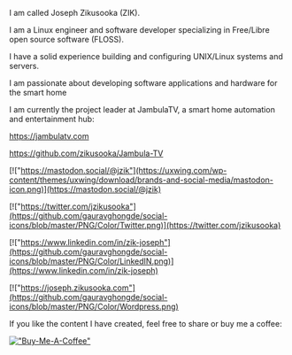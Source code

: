 I am called Joseph Zikusooka (ZIK).

I am a Linux engineer and software developer specializing in Free/Libre open source software (FLOSS).

I have a solid experience building and configuring UNIX/Linux systems and servers.

I am passionate about developing software applications and hardware for the smart home

I am currently the project leader at JambulaTV, a smart home automation and entertainment hub:

https://jambulatv.com

https://github.com/zikusooka/Jambula-TV


[!["https://mastodon.social/@jzik"](https://uxwing.com/wp-content/themes/uxwing/download/brands-and-social-media/mastodon-icon.png)](https://mastodon.social/@jzik)

[!["https://twitter.com/jzikusooka"](https://github.com/gauravghongde/social-icons/blob/master/PNG/Color/Twitter.png)](https://twitter.com/jzikusooka)

[!["https://www.linkedin.com/in/zik-joseph"](https://github.com/gauravghongde/social-icons/blob/master/PNG/Color/LinkedIN.png)](https://www.linkedin.com/in/zik-joseph)

[!["https://joseph.zikusooka.com"](https://github.com/gauravghongde/social-icons/blob/master/PNG/Color/Wordpress.png)

If you like the content I have created, feel free to share or
buy me a coffee:

[!["Buy-Me-A-Coffee"](https://www.buymeacoffee.com/assets/img/custom_images/orange_img.png)](https://ko-fi.com/jzikusooka)

<!---
zikusooka/zikusooka is a ✨ special ✨ repository because its `README.md` (this file) appears on your GitHub profile.
You can click the Preview link to take a look at your changes.
--->
